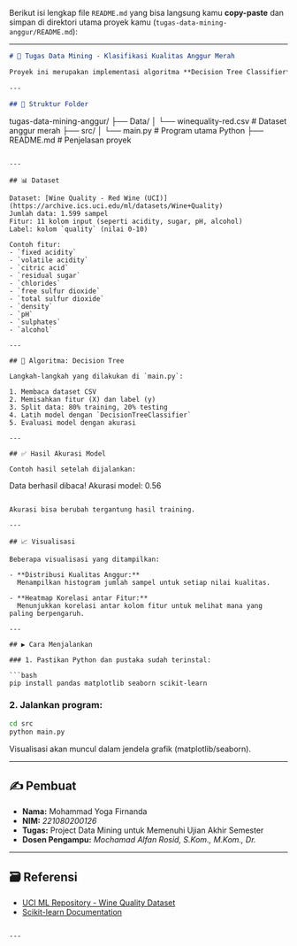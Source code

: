 Berikut isi lengkap file `README.md` yang bisa langsung kamu **copy-paste** dan simpan di direktori utama proyek kamu (`tugas-data-mining-anggur/README.md`):

---

```markdown
# 🍇 Tugas Data Mining - Klasifikasi Kualitas Anggur Merah

Proyek ini merupakan implementasi algoritma **Decision Tree Classifier** menggunakan Python untuk memprediksi kualitas anggur merah berdasarkan fitur-fitur kimia. Dataset yang digunakan berasal dari **UCI Machine Learning Repository**.

---

## 📁 Struktur Folder

```

tugas-data-mining-anggur/
├── Data/
│   └── winequality-red.csv      # Dataset anggur merah
├── src/
│   └── main.py                  # Program utama Python
├── README.md                    # Penjelasan proyek

```

---

## 📊 Dataset

Dataset: [Wine Quality - Red Wine (UCI)](https://archive.ics.uci.edu/ml/datasets/Wine+Quality)  
Jumlah data: 1.599 sampel  
Fitur: 11 kolom input (seperti acidity, sugar, pH, alcohol)  
Label: kolom `quality` (nilai 0-10)

Contoh fitur:
- `fixed acidity`
- `volatile acidity`
- `citric acid`
- `residual sugar`
- `chlorides`
- `free sulfur dioxide`
- `total sulfur dioxide`
- `density`
- `pH`
- `sulphates`
- `alcohol`

---

## 🧠 Algoritma: Decision Tree

Langkah-langkah yang dilakukan di `main.py`:

1. Membaca dataset CSV
2. Memisahkan fitur (X) dan label (y)
3. Split data: 80% training, 20% testing
4. Latih model dengan `DecisionTreeClassifier`
5. Evaluasi model dengan akurasi

---

## ✅ Hasil Akurasi Model

Contoh hasil setelah dijalankan:

```

Data berhasil dibaca!
Akurasi model: 0.56

````

Akurasi bisa berubah tergantung hasil training.

---

## 📈 Visualisasi

Beberapa visualisasi yang ditampilkan:

- **Distribusi Kualitas Anggur:**
  Menampilkan histogram jumlah sampel untuk setiap nilai kualitas.

- **Heatmap Korelasi antar Fitur:**
  Menunjukkan korelasi antar kolom fitur untuk melihat mana yang paling berpengaruh.

---

## ▶️ Cara Menjalankan

### 1. Pastikan Python dan pustaka sudah terinstal:

```bash
pip install pandas matplotlib seaborn scikit-learn
````

### 2. Jalankan program:

```bash
cd src
python main.py
```

Visualisasi akan muncul dalam jendela grafik (matplotlib/seaborn).

---

## ✍️ Pembuat

* **Nama:** Mohammad Yoga Firnanda
* **NIM:** *221080200126*
* **Tugas:** Project Data Mining untuk Memenuhi Ujian Akhir Semester
* **Dosen Pengampu:** *Mochamad Alfan Rosid, S.Kom., M.Kom., Dr.*

---

## 🗃️ Referensi

* [UCI ML Repository - Wine Quality Dataset](https://archive.ics.uci.edu/ml/datasets/Wine+Quality)
* [Scikit-learn Documentation](https://scikit-learn.org/stable/)

````

---


